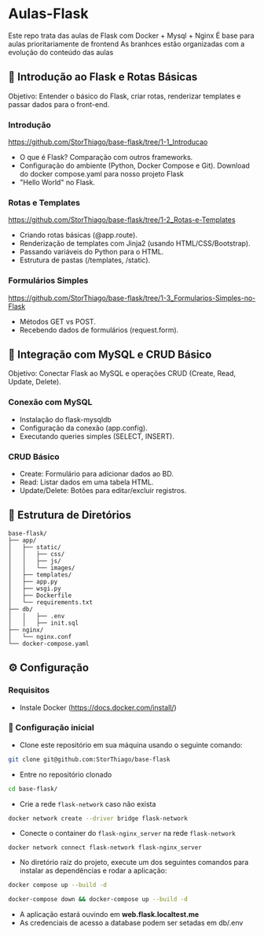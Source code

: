 # Aulas-Flask
Este repo trata das aulas de Flask com Docker + Mysql + Nginx
É base para aulas prioritariamente de frontend
As branhces estão organizadas com a evolução do conteúdo das aulas

## 📌 Introdução ao Flask e Rotas Básicas
Objetivo: Entender o básico do Flask, criar rotas, renderizar templates e passar dados para o front-end.

### Introdução
https://github.com/StorThiago/base-flask/tree/1-1_Introducao
* O que é Flask? Comparação com outros frameworks.
* Configuração do ambiente (Python, Docker Compose e Git). Download do docker compose.yaml para nosso projeto Flask
* "Hello World" no Flask.

### Rotas e Templates
https://github.com/StorThiago/base-flask/tree/1-2_Rotas-e-Templates
* Criando rotas básicas (@app.route).
* Renderização de templates com Jinja2 (usando HTML/CSS/Bootstrap).
* Passando variáveis do Python para o HTML.
* Estrutura de pastas (/templates, /static).

### Formulários Simples
https://github.com/StorThiago/base-flask/tree/1-3_Formularios-Simples-no-Flask
* Métodos GET vs POST.
* Recebendo dados de formulários (request.form).


## 📌 Integração com MySQL e CRUD Básico
Objetivo: Conectar Flask ao MySQL e operações CRUD (Create, Read, Update, Delete).

### Conexão com MySQL
* Instalação do flask-mysqldb
* Configuração da conexão (app.config).
* Executando queries simples (SELECT, INSERT).

### CRUD Básico
* Create: Formulário para adicionar dados ao BD.
* Read: Listar dados em uma tabela HTML.
* Update/Delete: Botões para editar/excluir registros.


## 📁 Estrutura de Diretórios
```
base-flask/
├── app/
│   ├── static/
│   │   ├── css/
│   │   ├── js/
│   │   └── images/
│   ├── templates/
│   ├── app.py
│   ├── wsgi.py
│   ├── Dockerfile
│   └── requirements.txt
├── db/
│   │   ├── .env
│   │   ├── init.sql
├── nginx/
│   └── nginx.conf
└── docker-compose.yaml
```

## ⚙️ Configuração

### Requisitos

- Instale Docker (https://docs.docker.com/install/)

### 🍼 Configuração inicial

- Clone este repositório em sua máquina usando o seguinte comando:
```bash
git clone git@github.com:StorThiago/base-flask
```

- Entre no repositório clonado
```bash
cd base-flask/
```

- Crie a rede `flask-network` caso não exista
```bash
docker network create --driver bridge flask-network
```

- Conecte o container do `flask-nginx_server` na rede `flask-network`
```
docker network connect flask-network flask-nginx_server
```

- No diretório raiz do projeto, execute um dos seguintes comandos para instalar as dependências e rodar a aplicação:
```bash
docker compose up --build -d
```
```bash
docker-compose down && docker-compose up --build -d  
```

- A aplicação estará ouvindo em **web.flask.localtest.me**
- As credenciais de acesso a database podem ser setadas em db/.env


